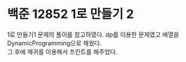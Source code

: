 # 백준 12852 1로 만들기 2

1로 만들기1 문제의 풀이를 참고하였다. dp를 이용한 문제였고 배열을 DynamicProgramming으로 채웠다.<br>
그 후에 재귀를 이용해서 프린트를 해주었다.
